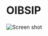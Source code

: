 # OIBSIP
![Screen shot](https://github.com/sathwikanalla/OIBSIP-Level-1-Task-1-Landing-Page/assets/128033675/c30a4dd7-e72e-436e-8286-3c95a0363dd1)
